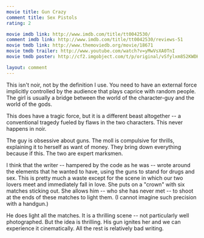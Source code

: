 ```yaml
---
movie title: Gun Crazy
comment title: Sex Pistols
rating: 2

movie imdb link: http://www.imdb.com/title/tt0042530/
comment imdb link: http://www.imdb.com/title/tt0042530/reviews-51
movie tmdb link: http://www.themoviedb.org/movie/18671
movie tmdb trailer: http://www.youtube.com/watch?v=yMwVsXA0TnI
movie tmdb poster: http://cf2.imgobject.com/t/p/original/vSfylxm852KWDHe8fjkORzrMYIN.jpg

layout: comment
---
```


This isn't noir, not by the definition I use. You need to have an external force implicitly controlled by the audience that plays caprice with random people. The girl is usually a bridge between the world of the character-guy and the world of the gods.

This does have a tragic force, but it is a different beast altogether -- a conventional tragedy fueled by flaws in the two characters. This never happens in noir.

The guy is obsessive about guns. The moll is compulsive for thrills, explaining it to herself as want of money. They bring down everything because if this. The two are expert marksmen.

I think that the writer -- hampered by the code as he was -- wrote around the elements that he wanted to have, using the guns to stand for drugs and sex. This is pretty much a waste except for the scene in which our two lovers meet and immediately fall in love. She puts on a "crown" with six matches sticking out. She allows him -- who she has never met -- to shoot at the ends of these matches to light them. (I cannot imagine such precision with a handgun.)

He does light all the matches. It is a thrilling scene -- not particularly well photographed. But the idea is thrilling. His gun ignites her and we can experience it cinematically. All the rest is relatively bad writing.